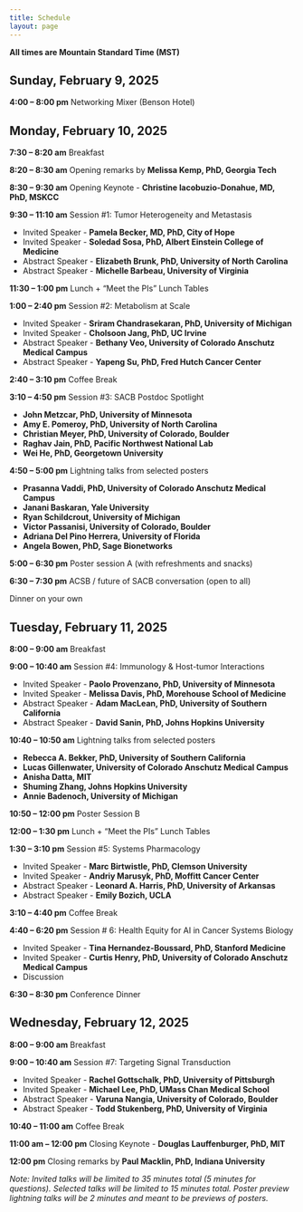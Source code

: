 ```yaml
---
title: Schedule
layout: page
---
```


**All times are Mountain Standard Time (MST)**

## Sunday, February 9, 2025

**4:00 – 8:00 pm**	Networking Mixer (Benson Hotel)

## Monday, February 10, 2025
**7:30 – 8:20 am**		Breakfast

**8:20 – 8:30 am**		Opening remarks by **Melissa Kemp, PhD, Georgia Tech**

**8:30 – 9:30 am**		Opening Keynote - **Christine Iacobuzio-Donahue, MD, PhD, MSKCC**

**9:30 – 11:10 am**		Session #1: Tumor Heterogeneity and Metastasis

+ Invited Speaker - **Pamela Becker, MD, PhD, City of Hope**
+ Invited Speaker - **Soledad Sosa, PhD, Albert Einstein College of Medicine**
+ Abstract Speaker - **Elizabeth Brunk, PhD, University of North Carolina**
+ Abstract Speaker - **Michelle Barbeau, University of Virginia**

**11:30 – 1:00 pm**		Lunch + “Meet the PIs” Lunch Tables

**1:00 – 2:40 pm**		Session #2: Metabolism at Scale

+ Invited Speaker - **Sriram Chandrasekaran, PhD, University of Michigan**
+ Invited Speaker - **Cholsoon Jang, PhD, UC Irvine**
+ Abstract Speaker - **Bethany Veo, University of Colorado Anschutz Medical Campus**
+ Abstract Speaker - **Yapeng Su, PhD, Fred Hutch Cancer Center**

**2:40 – 3:10 pm**		Coffee Break

**3:10 – 4:50 pm**		Session #3: SACB Postdoc Spotlight

+ **John Metzcar, PhD, University of Minnesota**
+ **Amy E. Pomeroy, PhD, University of North Carolina**
+ **Christian Meyer, PhD, University of Colorado, Boulder**
+ **Raghav Jain, PhD, Pacific Northwest National Lab**
+ **Wei He, PhD, Georgetown University**

**4:50 – 5:00 pm**		Lightning talks from selected posters

+ **Prasanna Vaddi, PhD, University of Colorado Anschutz Medical Campus**
+ **Janani Baskaran, Yale University**
+ **Ryan Schildcrout, University of Michigan**
+ **Victor Passanisi, University of Colorado, Boulder**
+ **Adriana Del Pino Herrera, University of Florida**
+ **Angela Bowen, PhD, Sage Bionetworks**

**5:00 – 6:30 pm**		Poster session A (with refreshments and snacks)

**6:30 – 7:30 pm**		ACSB / future of SACB conversation (open to all)
		
  Dinner on your own

## Tuesday, February 11, 2025
**8:00 – 9:00 am**		Breakfast

**9:00 – 10:40 am**		Session #4: Immunology & Host-tumor Interactions

+ Invited Speaker - **Paolo Provenzano, PhD, University of Minnesota**
+ Invited Speaker - **Melissa Davis, PhD, Morehouse School of Medicine**
+ Abstract Speaker - **Adam MacLean, PhD, University of Southern California**
+ Abstract Speaker - **David Sanin, PhD, Johns Hopkins University**

**10:40 – 10:50 am**		Lightning talks from selected posters 
+ **Rebecca A. Bekker, PhD, University of Southern California**
+ **Lucas Gillenwater, University of Colorado Anschutz Medical Campus**
+ **Anisha Datta, MIT**
+ **Shuming Zhang, Johns Hopkins University**
+ **Annie Badenoch, University of Michigan**

**10:50 – 12:00 pm**		Poster Session B 

**12:00 – 1:30 pm**		Lunch + “Meet the PIs” Lunch Tables

**1:30 – 3:10 pm**		Session #5: Systems Pharmacology

+ Invited Speaker - **Marc Birtwistle, PhD, Clemson University**
+ Invited Speaker - **Andriy Marusyk, PhD, Moffitt Cancer Center**
+ Abstract Speaker - **Leonard A. Harris, PhD, University of Arkansas**
+ Abstract Speaker - **Emily Bozich, UCLA**
 
**3:10 – 4:40 pm**		Coffee Break

**4:40 – 6:20 pm**		Session # 6: Health Equity for AI in Cancer Systems Biology

+ Invited Speaker - **Tina Hernandez-Boussard, PhD, Stanford Medicine**
+ Invited Speaker - **Curtis Henry, PhD, University of Colorado Anschutz Medical Campus**
+ Discussion

**6:30 – 8:30 pm**		Conference Dinner

## Wednesday, February 12, 2025

**8:00 – 9:00 am**		Breakfast

**9:00 – 10:40 am**		Session #7: Targeting Signal Transduction

+ Invited Speaker - **Rachel Gottschalk, PhD, University of Pittsburgh**
+ Invited Speaker - **Michael Lee, PhD, UMass Chan Medical School**
+ Abstract Speaker - **Varuna Nangia, University of Colorado, Boulder**
+ Abstract Speaker - **Todd Stukenberg, PhD, University of Virginia**
  
**10:40 – 11:00 am**		Coffee Break 

**11:00 am – 12:00 pm**	Closing Keynote - **Douglas Lauffenburger, PhD, MIT**

**12:00 pm**		Closing remarks by **Paul Macklin, PhD, Indiana University**

_Note: Invited talks will be limited to 35 minutes total (5 minutes for questions). Selected talks will be limited to 15 minutes total. Poster preview lightning talks will be 2 minutes and meant to be previews of posters._

